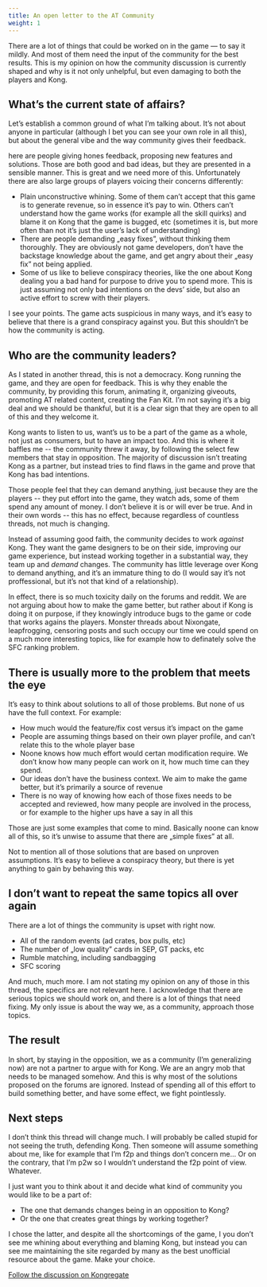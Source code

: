```yaml
---
title: An open letter to the AT Community
weight: 1
---
```


There are a lot of things that could be worked on in the game — to say it mildly. And most of them need the input of the community for the best results. This is my opinion on how the community discussion is currently shaped and why is it not only unhelpful, but even damaging to both the players and Kong.

## What’s the current state of affairs?

Let’s establish a common ground of what I’m talking about. It’s not about anyone in particular (although I bet you can see your own role in all this), but about the general vibe and the way community gives their feedback.

here are people giving hones feedback, proposing new features and solutions. Those are both good and bad ideas, but they are presented in a sensible manner. This is great and we need more of this. Unfortunately there are also large groups of players voicing their concerns differently:

 * Plain unconstructive whining. Some of them can’t accept that this game is to generate revenue, so in essence it’s pay to win. Others can’t understand how the game works (for example all the skill quirks) and blame it on Kong that the game is bugged, etc (sometimes it is, but more often than not it’s just the user’s lack of understanding)
 * There are people demanding „easy fixes”, without thinking them thoroughly. They are obviously not game developers, don’t have the backstage knowledge about the game, and get angry about their „easy fix” not being applied.
 * Some of us like to believe conspiracy theories, like the one about Kong dealing you a bad hand for purpose to drive you to spend more. This is just assuming not only bad intentions on the devs’ side, but also an active effort to screw with their players.

I see your points. The game acts suspicious in many ways, and it’s easy to believe that there is a grand conspiracy against you. But this shouldn’t be how the community is acting.

## Who are the community leaders?

As I stated in another thread, this is not a democracy. Kong running the game, and they are open for feedback. This is why they enable the community, by providing this forum, animating it, organizing giveouts, promoting AT related content, creating the Fan Kit. I’m not saying it’s a big deal and we should be thankful, but it is a clear sign that they are open to all of this and they welcome it. 

Kong wants to listen to us, want’s us to be a part of the game as a whole, not just as consumers, but to have an impact too. And this is where it baffles me -- the community threw it away, by following the select few members that stay in opposition. The majority of discussion isn’t treating Kong as a partner, but instead tries to find flaws in the game and prove that Kong has bad intentions. 

Those people feel that they can demand anything, just because they are the players -- they put effort into the game, they watch ads, some of them spend any amount of money. I don’t believe it is or will ever be true. And in their own words -- this has no effect, because regardless of countless threads, not much is changing. 

Instead of assuming good faith, the community decides to work *against* Kong. They want the game designers to be on their side, improving our game experience, but instead working together in a substantial way, they team up and *demand* changes.  The community has little leverage over Kong to demand anything, and it’s an immature thing to do (I would say it’s not proffessional, but it’s not that kind of a relationship).

In effect, there is so much toxicity daily on the forums and reddit. We are not arguing about how to make the game better, but rather about if Kong is doing it on purpose, if they knowingly introduce bugs to the game or code that works agains the players. Monster threads about Nixongate, leapfrogging, censoring posts and such occupy our time we could spend on a much more interesting topics, like for example how to definately solve the SFC ranking problem.  

## There is usually more to the problem that meets the eye

It’s easy to think about solutions to all of those problems. But none of us have the full context. For example:

 * How much would the feature/fix cost versus it’s impact on the game
 * People are assuming things based on their own player profile, and can’t relate this to the whole player base
 * Noone knows how much effort would certan modification require. We don’t know how many people can work on it, how much time can they spend.
 * Our ideas don’t have the business context. We aim to make the game better, but it’s primarily a source of revenue
 * There is no way of knowing how each of those fixes needs to be accepted and reviewed, how many people are involved in the process, or for example to the higher ups have a say in all this

Those are just some examples that come to mind. Basically noone can know all of this, so it’s unwise to assume that there are „simple fixes” at all.

Not to mention all of those solutions that are based on unproven assumptions. It’s easy to believe a conspiracy theory, but there is yet anything to gain by behaving this way.

## I don’t want to repeat the same topics all over again

There are a lot of things the community is upset with right now. 

 * All of the random events (ad crates, box pulls, etc)
 * The number of „low quality” cards in SEP, GT packs, etc
 * Rumble matching, including sandbagging
 * SFC scoring

And much, much more. I am not stating my opinion on any of those in this thread, the specifics are not relevant here. I acknowledge that there are serious topics we should work on, and there is a lot of things that need fixing. My only issue is about the way we, as a community, approach those topics.

## The result

In short, by staying in the opposition, we as a community (I’m generalizing now) are not a partner to argue with for Kong. We are an angry mob that needs to be managed somehow.  And this is why most of the solutions proposed on the forums are ignored. Instead of spending all of this effort to build something better, and have some effect, we fight pointlessly.

## Next steps

I don’t think this thread will change much. I will probably be called stupid for not seeing the truth, defending Kong. Then someone will assume something about me, like for example that I’m f2p and things don’t concern me… Or on the contrary, that I’m p2w so I wouldn’t understand the f2p point of view. Whatever.

I just want you to think about it and decide what kind of community you would like to be a part of:

 * The one that demands changes being in an opposition to Kong?
 * Or the one that creates great things by working together?

I chose the latter, and despite all the shortcomings of the game, I you don’t see me whining about everything and blaming Kong, but instead you can see me maintaining the site regarded by many as the best unofficial resource about the game. Make your choice.

<a href="http://www.kongregate.com/forums/727068-technical-issues-feedback/topics/850995-an-open-letter-to-the-at-community" class="btn btn-primary">Follow the discussion on Kongregate</a>